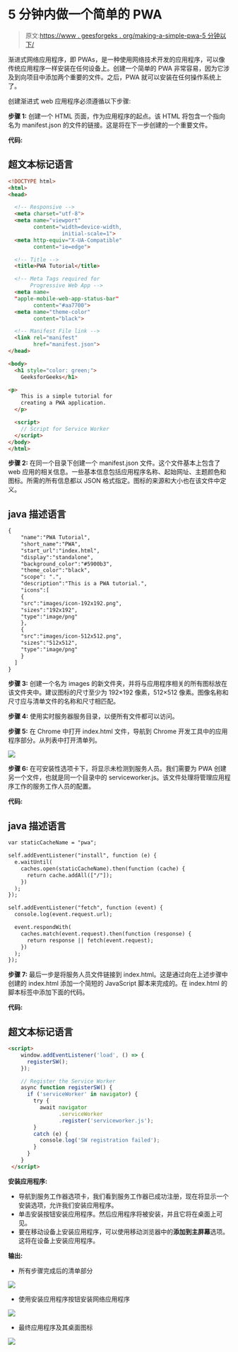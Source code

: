# 5 分钟内做一个简单的 PWA

> 原文:[https://www . geesforgeks . org/making-a-simple-pwa-5 分钟以下/](https://www.geeksforgeeks.org/making-a-simple-pwa-under-5-minutes/)

渐进式网络应用程序，即 PWAs，是一种使用网络技术开发的应用程序，可以像传统应用程序一样安装在任何设备上。创建一个简单的 PWA 非常容易，因为它涉及到向项目中添加两个重要的文件。之后，PWA 就可以安装在任何操作系统上了。

创建渐进式 web 应用程序必须遵循以下步骤:

**步骤 1:** 创建一个 HTML 页面，作为应用程序的起点。该 HTML 将包含一个指向名为 manifest.json 的文件的链接。这是将在下一步创建的一个重要文件。

**代码:**

## 超文本标记语言

```html
<!DOCTYPE html>
<html>
<head>

  <!-- Responsive -->
  <meta charset="utf-8">
  <meta name="viewport"
        content="width=device-width,
                 initial-scale=1">
  <meta http-equiv="X-UA-Compatible"
        content="ie=edge">

  <!-- Title -->
  <title>PWA Tutorial</title>

  <!-- Meta Tags required for
       Progressive Web App -->
  <meta name=
  "apple-mobile-web-app-status-bar"
        content="#aa7700">
  <meta name="theme-color"
        content="black">

  <!-- Manifest File link -->
  <link rel="manifest"
        href="manifest.json">
</head>

<body>
  <h1 style="color: green;">
    GeeksforGeeks</h1>

<p>
    This is a simple tutorial for
    creating a PWA application.
  </p>

  <script>
    // Script for Service Worker
  </script>
</body>
</html>
```

**步骤 2:** 在同一个目录下创建一个 manifest.json 文件。这个文件基本上包含了 web 应用的相关信息。一些基本信息包括应用程序名称、起始网址、主题颜色和图标。所需的所有信息都以 JSON 格式指定。图标的来源和大小也在该文件中定义。

## java 描述语言

```html
{
    "name":"PWA Tutorial",
    "short_name":"PWA",
    "start_url":"index.html",
    "display":"standalone",
    "background_color":"#5900b3",
    "theme_color":"black",
    "scope": ".",
    "description":"This is a PWA tutorial.",
    "icons":[
    {
    "src":"images/icon-192x192.png",                     
    "sizes":"192x192",
    "type":"image/png"
    },
    {
    "src":"images/icon-512x512.png",
    "sizes":"512x512",
    "type":"image/png"
    }
  ]
}
```

**步骤 3:** 创建一个名为 images 的新文件夹，并将与应用程序相关的所有图标放在该文件夹中。建议图标的尺寸至少为 192×192 像素，512×512 像素。图像名称和尺寸应与清单文件的名称和尺寸相匹配。

**步骤 4:** 使用实时服务器服务目录，以便所有文件都可以访问。

**步骤 5:** 在 Chrome 中打开 index.html 文件，导航到 Chrome 开发工具中的应用程序部分。从列表中打开清单列。

![](img/a2accaa58ab4115e1f8dd6321b9b37b3.png)

**步骤 6:** 在可安装性选项卡下，将显示未检测到服务人员。我们需要为 PWA 创建另一个文件，也就是同一个目录中的 serviceworker.js。该文件处理将管理应用程序工作的服务工作人员的配置。

**代码:**

## java 描述语言

```html
var staticCacheName = "pwa";

self.addEventListener("install", function (e) {
  e.waitUntil(
    caches.open(staticCacheName).then(function (cache) {
      return cache.addAll(["/"]);
    })
  );
});

self.addEventListener("fetch", function (event) {
  console.log(event.request.url);

  event.respondWith(
    caches.match(event.request).then(function (response) {
      return response || fetch(event.request);
    })
  );
});
```

**步骤 7:** 最后一步是将服务人员文件链接到 index.html。这是通过向在上述步骤中创建的 index.html 添加一个简短的 JavaScript 脚本来完成的。在 index.html 的脚本标签中添加下面的代码。

**代码:**

## 超文本标记语言

```html
<script>
    window.addEventListener('load', () => {
      registerSW();
    });

    // Register the Service Worker
    async function registerSW() {
      if ('serviceWorker' in navigator) {
        try {
          await navigator
                .serviceWorker
                .register('serviceworker.js');
        }
        catch (e) {
          console.log('SW registration failed');
        }
      }
    }
 </script>
```

**安装应用程序:**

*   导航到服务工作器选项卡，我们看到服务工作器已成功注册，现在将显示一个安装选项，允许我们安装应用程序。
*   单击安装按钮安装应用程序。然后应用程序将被安装，并且它将在桌面上可见。
*   要在移动设备上安装应用程序，可以使用移动浏览器中的**添加到主屏幕**选项。这将在设备上安装应用程序。

**输出:**

*   所有步骤完成后的清单部分

![](img/c7f30b06e3aadb498a95c2884f88ade4.png)

*   使用安装应用程序按钮安装网络应用程序

![](img/a5aeb25c610a14d2d3e68674c7226f3e.png)

*   最终应用程序及其桌面图标

![](img/6fd5dd8b5484994d31ded4093f988b33.png)